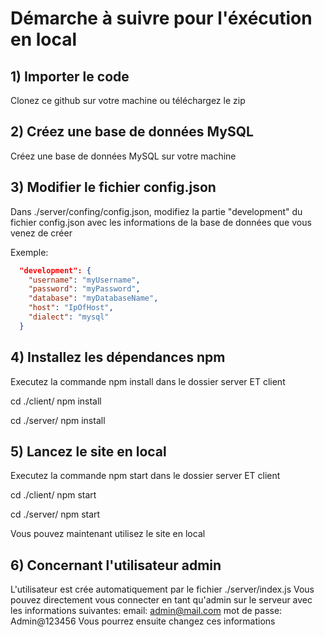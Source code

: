 # Démarche à suivre pour l'éxécution en local

## 1) Importer le code

Clonez ce github sur votre machine ou téléchargez le zip

## 2) Créez une base de données MySQL

Créez une base de données MySQL sur votre machine

## 3) Modifier le fichier config.json

Dans ./server/confing/config.json, modifiez la partie "development" du fichier config.json avec les informations de la base de données que vous venez de créer

Exemple:

```json
  "development": {
    "username": "myUsername",
    "password": "myPassword",
    "database": "myDatabaseName",
    "host": "IpOfHost",
    "dialect": "mysql"
  }
```

## 4) Installez les dépendances npm

Executez la commande npm install dans le dossier server ET client

cd ./client/
npm install

cd ./server/
npm install

## 5) Lancez le site en local

Executez la commande npm start dans le dossier server ET client

cd ./client/
npm start

cd ./server/
npm start

Vous pouvez maintenant utilisez le site en local

## 6) Concernant l'utilisateur admin

L'utilisateur est crée automatiquement par le fichier ./server/index.js
Vous pouvez directement vous connecter en tant qu'admin sur le serveur avec les informations suivantes:
email: admin@mail.com
mot de passe: Admin@123456
Vous pourrez ensuite changez ces informations
